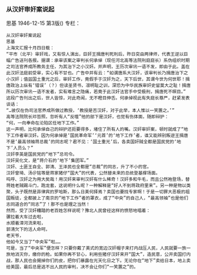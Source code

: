 ### 从汉奸审奸案说起
思基
1946-12-15
第3版()
专栏：

    从汉奸审奸案说起
    思基
    上海文汇报十月四日载：
    “平市（北平）审奸戏，又有惊人演出，巨奸王揖唐判死刑后，昨日突由两律师，代表王逆以巨幅广告送刊各报。据谓：承审该案之审判长何承倬（现任河北高等法院刑庭庭长）系伪组织时期之司法官养成所教务主任，为其治下之小汉奸。并声明，王历次审讯一语不发，即由于此。盖在此汉奸法庭前受审，实心有不甘也。广告中并有云：“如谓唐系大汉奸，该审判长乃揖唐治下之小汉奸；值兹国土重光之后，审奸工作，竟假手于汉奸为之，天下后世，其谓今世为何世耶！揖唐政治上纵有‘错误’（？）但读圣贤书，凛明耻之训，深恐为中华民族审奸史留莫大之耻！揖唐所以历次审讯一语不发者，实有难言之隐痛，若竟于此汉奸法官手中受极刑，揖唐死不暝目。”
    这段广告刊出之后，世人皆惊，对此奇闻，无不瞪目伸舌。何承倬视此有失庭长尊严，赶紧发表谈话：
    “…彼仅在伪司法官养成所做过教授，‘教授是否汉奸，对于此举，本人惟以一笑置之。’”
    高等法院院长邓哲照，忽听有人“反噬”他的部下是汉奸，也觉有伤体面，随即辩护：
    “何，一向奉命在沦陷区任地下工作。”
    这一声明，比何承倬自己的辩护还扼要得多，堵住了所有人的嘴。汉奸审奸案，顿时就成了“地下工作者审汉奸。因为何承倬是‘国民革命军’‘元首’的‘地下工作’者，谁又能辨别叛逆王揖唐不是‘最高领袖蒋总裁’的同志呢？君不见：‘国土重光’后，各卖国奸贼全都是国民党的‘地下’人员么？”
    汉奸李英是国民党的“地下”总司令。
    汉奸吴化文，是“蒋介石的‘地下’集团军。”
    汉奸、土匪王自全、郭清、王泽民也全都是“总裁”的同志，升了不小的官。
    汉奸曾琦、汤＠铭等是蒋家猪仔“国大”的代表，公然替未来的总统登基撑场面。
    呜呼、汉奸之为用大矣哉！用汉奸来审判汉奸有什么稀奇！汉奸多和牛毛，而且公然袍登场，替蒋姓老贼踢斗门，跑龙套，这说明什么呢？一种解释是“好人不到蒋政府里来”。另一种是物以类聚，头子既然是菲律宾的罗哈斯，那么日美何择焉？卖国也要找专家啊！于是一切罪大恶极的祖国叛徒，全都披上了南京的“地下工作”者的罩衣，成了“中央”的自己人，“最高领袖”也是他们志同道合的“同志”了！那不也是理之当然！
    然而，受了汉奸糟踏的老百姓怎样说呢？豫北人民曾经这样的愤怒地唱着：
    骡拉着大车过去啦，
    水顺着漳河流来啦，
    郭清欠下的活人命呵，
    老天爷，
    他如今又当了“中央军”啦……
    可是，当了“中央军”便怎样？只要你戴了美式的宽边汉奸帽子来打内战压人民，人民就要一旅一旅地消灭你，缴你的枪。如果你再不甘心，利用些猪仔汉奸来开“国大”，造民意，公开卖国打内战，那人民也会揭掉你们的皮，把你们暴露在光天化日之下。无论你在“地下”卖给日本，地上卖给美国，最后总是逃不出人民的审判，决不会让你们“一笑置之”的。
